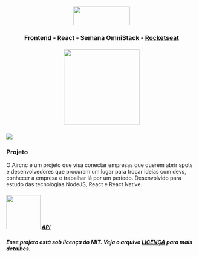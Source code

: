<h1 align="center">
<img src="https://github.com/Rocketseat/semana-omnistack-9/blob/master/.github/logo.png" width="150" height="50">
</h1>
<h3 align="center">
Frontend - React - Semana OmniStack - <a href="https://rocketseat.com.br/">Rocketseat</a>
</h3>
<h5 align="center">
<img src="https://colorlib.com/wp/wp-content/uploads/sites/2/react-dev-tools-logo.jpg" width="200px"> <br>
</h5>
<img src="https://raw.githubusercontent.com/Rocketseat/semana-omnistack-9/master/.github/aircnc.png">
<h3>Projeto</h3>
O Aircnc é um projeto que visa conectar empresas que querem abrir spots e desenvolvedores que procuram um lugar para trocar ideias com devs, conhecer a empresa e trabalhar lá por um período.
Desenvolvido para estudo das tecnologias NodeJS, React e React Native.
<h5>
<img src="https://camo.githubusercontent.com/8e3fce7daa672a121297ffeae158ae3493c9ce8a/68747470733a2f2f6d69726f2e6d656469756d2e636f6d2f6d61782f313630302f312a64737043525643705267465261556f7a7844707563412e706e67" width="90">
<a href="https://github.com/nathaliareboucas/aircnc-api">API</a>
</h5>

<h5>
Esse projeto está sob licença do MIT. Veja o arquivo <a href="https://github.com/Rocketseat/semana-omnistack-9/blob/master/LICENSE.md">LICENÇA</a> para mais detalhes.
</h5>
